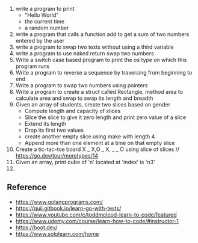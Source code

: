 1. write a program to print 
   * "Hello World"
   * the current time
   * a random number
1. write a program that calls a function add to get a sum of two numbers entered by the user
1. write a program to swap two texts without using a third variable
1. write a program to use naked return swap two numbers 
1. Write a switch case based program to print the os type on which this program runs
1. Write a program to reverse a sequence by traversing from beginning to end
1. Write a program to swap two numbers using pointers
1. Write a program to create a struct called Rectangle, method area to calculate area and swap to swap its length and breadth
1. Given an array of students, create two slices based on gender
   * Compute length and capacity of slices
   * Slice the slice to give it zero length and print zero value of a slice
   * Extend its length
   * Drop its first two values
   * create another empty slice using make with length 4
   * Append more than one element at a time on that empty slice
1. Create a tic-tac-toe board X _ X,O _ X, _ _ O using slice of slices // https://go.dev/tour/moretypes/14
1. Given an array, print cube of 'n' located at 'index' is 'n3' 
2. 



## Reference

-  https://www.golangprograms.com/
-  https://quii.gitbook.io/learn-go-with-tests/
-  https://www.youtube.com/c/toddmcleod-learn-to-code/featured
-  https://www.udemy.com/course/learn-how-to-code/#instructor-1
-  https://boot.dev/
-  https://www.sololearn.com/home
